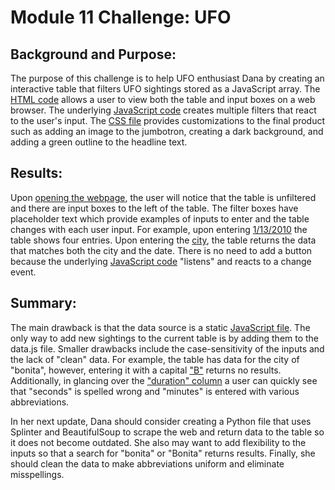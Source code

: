 # Module 11 Challenge: UFO

## Background and Purpose:
The purpose of this challenge is to help UFO enthusiast Dana by creating an interactive table that filters UFO sightings stored as a JavaScript array.  The [HTML code](https://github.com/laurlen2112/UFO/blob/main/challenge_final/index.html) allows a user to view both the table and input boxes on a web browser.  The underlying [JavaScript code](https://github.com/laurlen2112/UFO/blob/main/challenge_final/static/js/app.js) creates multiple filters that react to the user's input.  The [CSS file](https://github.com/laurlen2112/UFO/blob/main/challenge_final/static/css/style.css) provides customizations to the final product such as adding an image to the jumbotron, creating a dark background, and adding a green outline to the headline text.

## Results:
Upon [opening the webpage](https://github.com/laurlen2112/UFO/blob/main/resources/inital.png), the user will notice that the table is unfiltered and there are input boxes to the left of the table.  The filter boxes have placeholder text which provide examples of inputs to enter and the table changes with each user input.  For example, upon entering [1/13/2010](https://github.com/laurlen2112/UFO/blob/main/resources/date.png) the table shows four entries.  Upon entering the [city](https://github.com/laurlen2112/UFO/blob/main/resources/city.png), the table returns the data that matches both the city and the date.  There is no need to add a button because the underlying [JavaScript code](https://github.com/laurlen2112/UFO/blob/main/resources/change%20event.png) "listens" and reacts to a change event.

## Summary:
The main drawback is that the data source is a static [JavaScript file](https://github.com/laurlen2112/UFO/blob/main/challenge_final/static/js/data.js).  The only way to add new sightings to the current table is by adding them to the data.js file.  Smaller drawbacks include the case-sensitivity of the inputs and the lack of "clean" data.  For example, the table has data for the city of "bonita", however, entering it with a capital ["B"](https://github.com/laurlen2112/UFO/blob/main/resources/Bonita.png) returns no results.  Additionally, in glancing over the ["duration" column](https://github.com/laurlen2112/UFO/blob/main/resources/clean%20data.png) a user can quickly see that "seconds" is spelled wrong and "minutes" is entered with various abbreviations.

In her next update, Dana should consider creating a Python file that uses Splinter and BeautifulSoup to scrape the web and return data to the table so it does not become outdated.  She also may want to add flexibility to the inputs so that a search for "bonita" or "Bonita" returns results.  Finally, she should clean the data to make abbreviations uniform and eliminate misspellings.    

